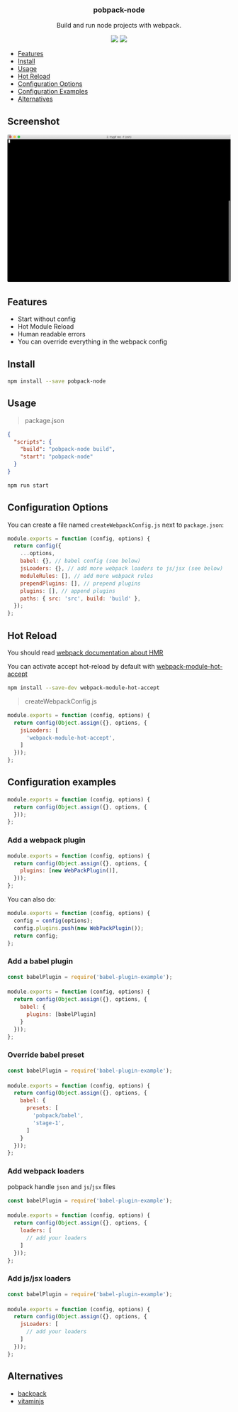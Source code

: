 <h3 align="center">
  pobpack-node
</h3>

<p align="center">
  Build and run node projects with webpack.
</p>

<p align="center">
  <a href="https://npmjs.org/package/pobpack-node"><img src="https://img.shields.io/npm/v/pobpack-node.svg?style=flat-square"></a>
  <a href="https://david-dm.org/christophehurpeau/pobpack?path=packages/pobpack-node"><img src="https://david-dm.org/christophehurpeau/pobpack?path=packages/pobpack-node.svg?style=flat-square"></a>
</p>

* [Features](#features)
* [Install](#install)
* [Usage](#usage)
* [Hot Reload](#hot-reload)
* [Configuration Options](#configuration-options)
* [Configuration Examples](#configuration-examples)
* [Alternatives](#alternatives)

## Screenshot

![hello-example](example/tty.gif?raw=true)

## Features

- Start without config
- Hot Module Reload
- Human readable errors
- You can override everything in the webpack config

## Install

```bash
npm install --save pobpack-node
```

## Usage

> package.json

```json
{
  "scripts": {
    "build": "pobpack-node build",
    "start": "pobpack-node"
  }
}
```

```bash
npm run start
```

## Configuration Options

You can create a file named `createWebpackConfig.js` next to `package.json`:

```js
module.exports = function (config, options) {
  return config({
    ...options,
    babel: {}, // babel config (see below)
    jsLoaders: {}, // add more webpack loaders to js/jsx (see below)
    moduleRules: [], // add more webpack rules
    prependPlugins: [], // prepend plugins
    plugins: [], // append plugins
    paths: { src: 'src', build: 'build' },
  });
};
```


## Hot Reload

You should read [webpack documentation about HMR](https://webpack.github.io/docs/hot-module-replacement.html)

You can activate accept hot-reload by default with [webpack-module-hot-accept](https://www.npmjs.com/package/webpack-module-hot-accept)

```bash
npm install --save-dev webpack-module-hot-accept
```

> createWebpackConfig.js

```js
module.exports = function (config, options) {
  return config(Object.assign({}, options, {
    jsLoaders: [
      'webpack-module-hot-accept',
    ]
  }));
};
```

## Configuration examples

```js
module.exports = function (config, options) {
  return config(Object.assign({}, options, {
  }));
};
```

### Add a webpack plugin

```js
module.exports = function (config, options) {
  return config(Object.assign({}, options, {
    plugins: [new WebPackPlugin()],
  }));
};
```

You can also do:

```js
module.exports = function (config, options) {
  config = config(options);
  config.plugins.push(new WebPackPlugin());
  return config;
};
```

### Add a babel plugin

```js
const babelPlugin = require('babel-plugin-example');

module.exports = function (config, options) {
  return config(Object.assign({}, options, {
    babel: {
      plugins: [babelPlugin]
    }
  }));
};
```

### Override babel preset

```js
const babelPlugin = require('babel-plugin-example');

module.exports = function (config, options) {
  return config(Object.assign({}, options, {
    babel: {
      presets: [
        'pobpack/babel',
        'stage-1',
      ]
    }
  }));
};
```

### Add webpack loaders

pobpack handle `json` and `js`/`jsx` files

```js
const babelPlugin = require('babel-plugin-example');

module.exports = function (config, options) {
  return config(Object.assign({}, options, {
    loaders: [
      // add your loaders
    ]
  }));
};
```

### Add js/jsx loaders

```js
const babelPlugin = require('babel-plugin-example');

module.exports = function (config, options) {
  return config(Object.assign({}, options, {
    jsLoaders: [
      // add your loaders
    ]
  }));
};
```

## Alternatives

- [backpack](https://www.npmjs.com/package/backpack-core)
- [vitaminjs](https://www.npmjs.com/package/vitaminjs)
